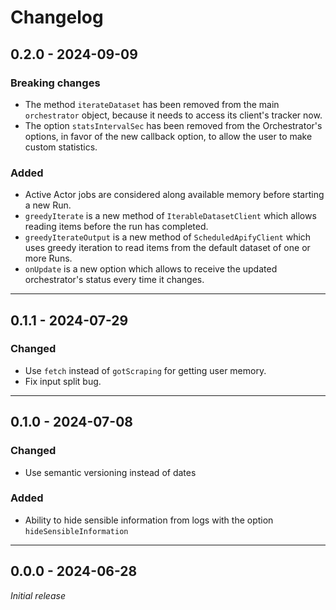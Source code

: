 # Changelog

## 0.2.0 - 2024-09-09

### Breaking changes

- The method `iterateDataset` has been removed from the main `orchestrator` object, because it needs to access its client's tracker now.
- The option `statsIntervalSec` has been removed from the Orchestrator's options, in favor of the new callback option, to allow the user to make custom statistics.

### Added

- Active Actor jobs are considered along available memory before starting a new Run.
- `greedyIterate` is a new method of `IterableDatasetClient` which allows reading items before the run has completed.
- `greedyIterateOutput` is a new method of `ScheduledApifyClient` which uses greedy iteration to read items from the default dataset of one or more Runs.
- `onUpdate` is a new option which allows to receive the updated orchestrator's status every time it changes.

---

## 0.1.1 - 2024-07-29

### Changed

- Use `fetch` instead of `gotScraping` for getting user memory.
- Fix input split bug.

---

## 0.1.0 - 2024-07-08

### Changed

- Use semantic versioning instead of dates

### Added

- Ability to hide sensible information from logs with the option `hideSensibleInformation`

---

## 0.0.0 - 2024-06-28

_Initial release_
